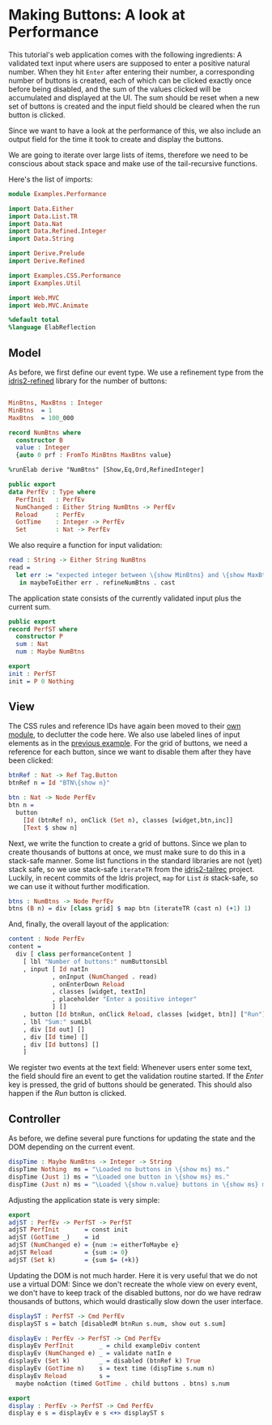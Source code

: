 # Making Buttons: A look at Performance

This tutorial's web application comes with the following
ingredients: A validated text input where users are
supposed to enter a positive natural number.
When they hit `Enter` after entering their
number, a corresponding number of buttons is created, each
of which can be clicked exactly once before being disabled,
and the sum of the values clicked will be accumulated and
displayed at the UI. The sum should be reset when a new set
of buttons is created and the input field should be cleared
when the run button is clicked.

Since we want to have a look at the performance of this,
we also include an output field for the time it took to
create and display the buttons.

We are going to iterate over large lists of
items, therefore we need to be conscious about stack space and make
use of the tail-recursive functions.

Here's the list of imports:

```idris
module Examples.Performance

import Data.Either
import Data.List.TR
import Data.Nat
import Data.Refined.Integer
import Data.String

import Derive.Prelude
import Derive.Refined

import Examples.CSS.Performance
import Examples.Util

import Web.MVC
import Web.MVC.Animate

%default total
%language ElabReflection
```

## Model

As before, we first define our event type. We use a refinement type
from the [idris2-refined](https://github.com/stefan-hoeck/idris2-refined)
library for the number of buttons:


```idris

MinBtns, MaxBtns : Integer
MinBtns  = 1
MaxBtns  = 100_000

record NumBtns where
  constructor B
  value : Integer
  {auto 0 prf : FromTo MinBtns MaxBtns value}

%runElab derive "NumBtns" [Show,Eq,Ord,RefinedInteger]

public export
data PerfEv : Type where
  PerfInit   : PerfEv
  NumChanged : Either String NumBtns -> PerfEv
  Reload     : PerfEv
  GotTime    : Integer -> PerfEv
  Set        : Nat -> PerfEv
```

We also require a function for input validation:

```idris
read : String -> Either String NumBtns
read =
  let err := "expected integer between \{show MinBtns} and \{show MaxBtns}"
   in maybeToEither err . refineNumBtns . cast
```

The application state consists of the currently validated input
plus the current sum.

```idris
public export
record PerfST where
  constructor P
  sum : Nat
  num : Maybe NumBtns

export
init : PerfST
init = P 0 Nothing
```

## View

The CSS rules and reference IDs have again been moved
to their [own module](CSS/Performance.idr), to declutter
the code here. We also use labeled lines of input elements
as in the [previous example](Reset.idr). For the
grid of buttons, we need a reference for each button,
since we want to disable them after they have been clicked:

```idris
btnRef : Nat -> Ref Tag.Button
btnRef n = Id "BTN\{show n}"

btn : Nat -> Node PerfEv
btn n =
  button
    [Id (btnRef n), onClick (Set n), classes [widget,btn,inc]]
    [Text $ show n]
```

Next, we write the function to create a grid of buttons.
Since we plan to create thousands of buttons at once, we must
make sure to do this in a stack-safe manner.
Some list functions in the standard libraries are not (yet)
stack safe, so we use stack-safe `iterateTR`
from the [idris2-tailrec](https://github.com/stefan-hoeck/idris2-tailre)
project.
Luckily, in recent commits of the Idris project,
`map` for `List` *is* stack-safe, so we can use it without further
modification.

```idris
btns : NumBtns -> Node PerfEv
btns (B n) = div [class grid] $ map btn (iterateTR (cast n) (+1) 1)
```

And, finally, the overall layout of the application:

```idris
content : Node PerfEv
content =
  div [ class performanceContent ]
    [ lbl "Number of buttons:" numButtonsLbl
    , input [ Id natIn
            , onInput (NumChanged . read)
            , onEnterDown Reload
            , classes [widget, textIn]
            , placeholder "Enter a positive integer"
            ] []
    , button [Id btnRun, onClick Reload, classes [widget, btn]] ["Run"]
    , lbl "Sum:" sumLbl
    , div [Id out] []
    , div [Id time] []
    , div [Id buttons] []
    ]
```

We register two events at the text field: Whenever users enter
some text, the field should fire an event to get the validation
routine started. If the *Enter* key is pressed, the grid of
buttons should be generated. This should also happen if the
*Run* button is clicked.

## Controller

As before, we define several pure functions for updating
the state and the DOM depending on the current event.

```idris
dispTime : Maybe NumBtns -> Integer -> String
dispTime Nothing  ms = "\Loaded no buttons in \{show ms} ms."
dispTime (Just 1) ms = "\Loaded one button in \{show ms} ms."
dispTime (Just n) ms = "\Loaded \{show n.value} buttons in \{show ms} ms."
```

Adjusting the application state is very simple:

```idris
export
adjST : PerfEv -> PerfST -> PerfST
adjST PerfInit       = const init
adjST (GotTime _)    = id
adjST (NumChanged e) = {num := eitherToMaybe e}
adjST Reload         = {sum := 0}
adjST (Set k)        = {sum $= (+k)}
```

Updating the DOM is not much harder. Here it is very useful that we
do not use a virtual DOM: Since we don't recreate the whole view on
every event, we don't have to keep track of the disabled buttons,
nor do we have redraw thousands of buttons, which would drastically
slow down the user interface.

```idris
displayST : PerfST -> Cmd PerfEv
displayST s = batch [disabledM btnRun s.num, show out s.sum]

displayEv : PerfEv -> PerfST -> Cmd PerfEv
displayEv PerfInit       _ = child exampleDiv content
displayEv (NumChanged e) _ = validate natIn e
displayEv (Set k)        _ = disabled (btnRef k) True
displayEv (GotTime n)    s = text time (dispTime s.num n)
displayEv Reload         s =
  maybe noAction (timed GotTime . child buttons . btns) s.num

export
display : PerfEv -> PerfST -> Cmd PerfEv
display e s = displayEv e s <+> displayST s
```

<!-- vi: filetype=idris2:syntax=markdown
-->
